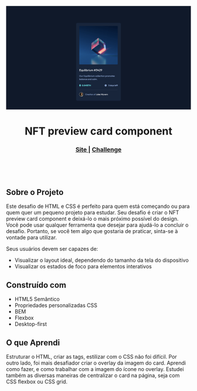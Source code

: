 <img src="./images/project-preview.png" />

<h1 align="center">NFT preview card component</h1>

<div align="center">
  <h3>
    <a href="">
      Site
    </a>
    <span> | </span>    
    <a href="">
      Challenge
    </a>
  </h3>
</div>

&nbsp;

&nbsp;


## Sobre o Projeto

Este desafio de HTML e CSS é perfeito para quem está começando ou para quem quer um pequeno projeto para estudar.
Seu desafio é criar o NFT preview card component e deixá-lo o mais próximo possível do design.
Você pode usar qualquer ferramenta que desejar para ajudá-lo a concluir o desafio. Portanto, se você tem algo que gostaria de praticar, sinta-se à vontade para utilizar.

Seus usuários devem ser capazes de:

- Visualizar o layout ideal, dependendo do tamanho da tela do dispositivo
- Visualizar os estados de foco para elementos interativos

## Construído com

- HTML5 Semântico
- Propriedades personalizadas CSS
- BEM
- Flexbox
- Desktop-first

## O que Aprendi

Estruturar o HTML, criar as tags, estilizar com o CSS não foi difícil. Por outro lado, foi mais desafiador criar o overlay da imagem do card. Aprendi como fazer, e como trabalhar com a imagem do ícone no overlay. Estudei também as diversas maneiras de centralizar o card na página, seja com CSS flexbox ou CSS grid.